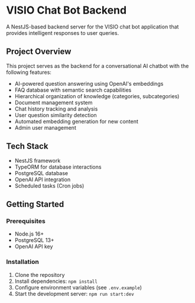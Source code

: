 # VISIO Chat Bot Backend

A NestJS-based backend server for the VISIO chat bot application that provides intelligent responses to user queries.

## Project Overview

This project serves as the backend for a conversational AI chatbot with the following features:

- AI-powered question answering using OpenAI's embeddings
- FAQ database with semantic search capabilities
- Hierarchical organization of knowledge (categories, subcategories)
- Document management system
- Chat history tracking and analysis
- User question similarity detection
- Automated embedding generation for new content
- Admin user management

## Tech Stack

- NestJS framework
- TypeORM for database interactions
- PostgreSQL database
- OpenAI API integration
- Scheduled tasks (Cron jobs)

## Getting Started

### Prerequisites

- Node.js 16+
- PostgreSQL 13+
- OpenAI API key

### Installation

1. Clone the repository
2. Install dependencies: `npm install`
3. Configure environment variables (see `.env.example`)
4. Start the development server: `npm run start:dev`
